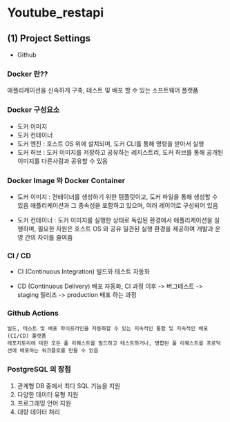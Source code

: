 # Youtube_restapi

## (1) Project Settings

- Github

### Docker 란??
애플리케이션을 신속하게 구축, 테스트 및 배포 할 수 있는 소프트웨어 플랫폼
### Docker 구성요소
- 도커 이미지
- 도커 컨테이너
- 도커 엔진 : 호스트 OS 위에 설치되며, 도커 CLI를 통해 명령을 받아서 실행
- 도커 허브 : 도커 이미지를 저장하고 공유하는 레지스트리, 도커 허브를 통해 공개된 이미지를 다른사람과 공유할 수 있음

### Docker Image 와 Docker Container
- 도커 이미지 : 컨테이너를 생성하기 위한 템플릿이고, 도커 파일을 통해 생성할 수 있음
    애플리케이션과 그 종속성을 포함하고 있으며, 여러 레이어로 구성되어 있음

- 도커 컨테이너 : 도커 이미지를 실행한 상태로 독립된 환경에서 애플리케이션을 실행하며, 필요한 자원은 호스트 OS 와 공유
    일관된 실행 환경을 제공하여 개발과 운영 간의 차이를 줄여줌

### CI / CD
- CI (Continuous Integration)
    빌드와 테스트 자동화

- CD (Continuous Delivery)
    배포 자동화, CI 과정 이후 -> 버그테스트 -> staging 릴리즈 -> production 배포 하는 과정

### Github Actions
    빌드, 테스트 및 배포 파이프라인을 자동화할 수 있는 지속적인 통합 및 지속적인 배포(CI/CD) 플랫폼
    레포지토리에 대한 모든 풀 리퀘스트를 빌드하고 테스트하거나, 병합된 풀 리퀘스트를 프로덕션에 배포하는 워크플로를 만들 수 있음

### PostgreSQL 의 장점
1) 관계형 DB 중에서 최다 SQL 기능을 지원
2) 다양한 데이터 유형 지원
3) 프로그래밍 언어 지원
4) 대량 데이터 처리